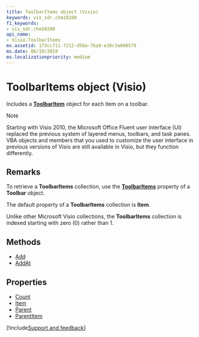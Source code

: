 ```yaml
---
title: ToolbarItems object (Visio)
keywords: vis_sdr.chm10280
f1_keywords:
- vis_sdr.chm10280
api_name:
- Visio.ToolbarItems
ms.assetid: 173cc711-7212-d56a-76a9-e30c3a608579
ms.date: 06/19/2019
ms.localizationpriority: medium
---
```



# ToolbarItems object (Visio)

Includes a **[ToolbarItem](Visio.ToolbarItem.md)** object for each item on a toolbar.

> [!NOTE] 
> Starting with Visio 2010, the Microsoft Office Fluent user interface (UI) replaced the previous system of layered menus, toolbars, and task panes. VBA objects and members that you used to customize the user interface in previous versions of Visio are still available in Visio, but they function differently.

## Remarks

To retrieve a **ToolbarItems** collection, use the **[ToolbarItems](Visio.Toolbar.ToolbarItems.md)** property of a **Toolbar** object.

The default property of a **ToolbarItems** collection is **Item**.

Unlike other Microsoft Visio collections, the **ToolbarItems** collection is indexed starting with zero (0) rather than 1.

## Methods

- [Add](Visio.ToolbarItems.Add.md)
- [AddAt](Visio.ToolbarItems.AddAt.md)

## Properties

- [Count](Visio.ToolbarItems.Count.md)
- [Item](Visio.ToolbarItems.Item.md)
- [Parent](Visio.ToolbarItems.Parent.md)
- [ParentItem](Visio.ToolbarItems.ParentItem.md)


[!include[Support and feedback](~/includes/feedback-boilerplate.md)]